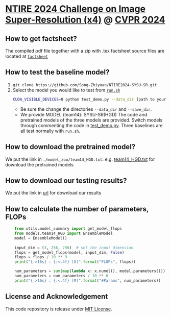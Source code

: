 # [NTIRE 2024 Challenge on Image Super-Resolution (x4)](https://cvlai.net/ntire/2024/) @ [CVPR 2024](https://cvpr.thecvf.com/)

## How to get factsheet?

The compiled pdf file together with a zip with .tex factsheet source files are located at
[`factsheet`](./factsheet)

## How to test the baseline model?

1. `git clone https://github.com/Song-Zhiyuan/NTIRE2024-SYSU-SR.git`
2. Select the model you would like to test from [`run.sh`](./run.sh)
    ```bash
    CUDA_VISIBLE_DEVICES=0 python test_demo.py --data_dir [path to your data dir] --save_dir [path to your save dir] --model_id 14
    ```
    - Be sure the change the directories `--data_dir` and `--save_dir`.
    - We provide MODEL (team14): SYSU-SR(HGD) The code and pretrained models of the three models are provided. Switch models through commenting the code in [test_demo.py](./test_demo.py#L19). Three baselines are all test normally with `run.sh`.

## How to download the pretrained model?

We put the link in `./model_zoo/team14_HGD.txt`: e.g. [team14_HGD.txt](model_zoo/team14_HGD.txt) for download the pretrained models

## How to download our testing results?

We put the link in [url](https://drive.google.com/file/d/1kzTd4cNrL_LZI4HnYaxepTdXwOdWOE2z/view?usp=drive_link) for download our results

## How to calculate the number of parameters, FLOPs

```python
    from utils.model_summary import get_model_flops
    from models.team14_HGD import EnsembleModel
    model = EnsembleModel()
    
    input_dim = (3, 256, 256)  # set the input dimension
    flops = get_model_flops(model, input_dim, False)
    flops = flops / 10 ** 9
    print("{:>16s} : {:<.4f} [G]".format("FLOPs", flops))

    num_parameters = sum(map(lambda x: x.numel(), model.parameters()))
    num_parameters = num_parameters / 10 ** 6
    print("{:>16s} : {:<.4f} [M]".format("#Params", num_parameters))
```

## License and Acknowledgement
This code repository is release under [MIT License](LICENSE). 
